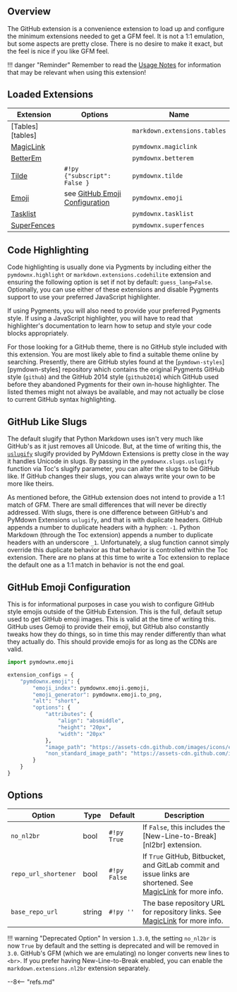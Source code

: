 ## Overview

The GitHub extension is a convenience extension to load up and configure the minimum extensions needed to get a GFM feel.  It is not a 1:1 emulation, but some aspects are pretty close.  There is no desire to make it exact, but the feel is nice if you like GFM feel.


!!! danger "Reminder"
    Remember to read the [Usage Notes](../usage_notes.md) for information that may be relevant when using this extension!


## Loaded Extensions

Extension                       | Options                                                       | Name
------------------------------- | ------------------------------------------------------------- | ----
[Tables][tables]                |                                                               | `markdown.extensions.tables`
[MagicLink](./magiclink.md)     |                                                               | `pymdownx.magiclink`
[BetterEm](./betterem.md)       |                                                               | `pymdownx.betterem`
[Tilde](./tilde.md)             | `#!py {"subscript": False }`                                  | `pymdownx.tilde`
[Emoji](./emoji.md)             | see [GitHub Emoji Configuration](#github-emoji-configuration) | `pymdownx.emoji`
[Tasklist](./tasklist.md)       |                                                               | `pymdownx.tasklist`
[SuperFences](./superfences.md) |                                                               | `pymdownx.superfences`


## Code Highlighting

Code highlighting is usually done via Pygments by including either the `pymdownx.highlight` or `markdown.extensions.codehilite` extension and ensuring the following option is set if not by default: `guess_lang=False`. Optionally, you can use either of these extensions and disable Pygments support to use your preferred JavaScript highlighter.

If using Pygments, you will also need to provide your preferred Pygments style. If using a JavaScript highlighter, you will have to read that highlighter's documentation to learn how to setup and style your code blocks appropriately.

For those looking for a GitHub theme, there is no GitHub style included with this extension. You are most likely able to find a suitable theme online by searching. Presently, there are GitHub styles found at the [`pymdown-styles`][pymdown-styles] repository which contains the original Pygments GitHub style (`github`) and the GitHub 2014 style (`github2014`) which GitHub used before they abandoned Pygments for their own in-house highlighter. The listed themes might not always be available, and may not actually be close to current GitHub syntax highlighting.

## GitHub Like Slugs

The default slugify that Python Markdown uses isn't very much like GitHub's as it just removes all Unicode. But, at the time of writing this, the [`uslugify`](../miscellaneous_extras.md#uslugify) slugify provided by PyMdown Extensions is pretty close in the way it handles Unicode in slugs. By passing in the `pymdownx.slugs.uslugify` function via Toc's slugify parameter, you can alter the slugs to be GitHub like. If GitHub changes their slugs, you can always write your own to be more like theirs.

As mentioned before, the GitHub extension does not intend to provide a 1:1 match of GFM. There are small differences that will never be directly addressed. With slugs, there is one difference between GitHub's and PyMdown Extensions `uslugify`, and that is with duplicate headers. GitHub appends a number to duplicate headers with a hyphen: `-1`. Python Markdown (through the Toc extension) appends a number to duplicate headers with an underscore `_1`. Unfortunately, a slug function cannot simply override this duplicate behavior as that behavior is controlled within the Toc extension. There are no plans at this time to write a Toc extension to replace the default one as a 1:1 match in behavior is not the end goal.

## GitHub Emoji Configuration

This is for informational purposes in case you wish to configure GitHub style emojis outside of the GitHub Extension. This is the full, default setup used to get GitHub emoji images.  This is valid at the time of writing this. GitHub uses Gemoji to provide their emoji, but GitHub also constantly tweaks how they do things, so in time this may render differently than what they actually do. This should provide emojis for as long as the CDNs are valid.

```python
import pymdownx.emoji

extension_configs = {
    "pymdownx.emoji": {
        "emoji_index": pymdownx.emoji.gemoji,
        "emoji_generator": pymdownx.emoji.to_png,
        "alt": "short",
        "options": {
            "attributes": {
                "align": "absmiddle",
                "height": "20px",
                "width": "20px"
            },
            "image_path": "https://assets-cdn.github.com/images/icons/emoji/unicode/",
            "non_standard_image_path": "https://assets-cdn.github.com/images/icons/emoji/"
        }
    }
}
```

## Options

Option               | Type    | Default      | Description
-------------------- | ------- | ------------ | -----------
`no_nl2br`           | bool    | `#!py True`  | If `False`, this includes the [New-Line-to-Break][nl2br] extension.
`repo_url_shortener` | bool    | `#!py False` | If `True` GitHub, Bitbucket, and GitLab commit and issue links are shortened. See [MagicLink](./magiclink.md) for more info.
`base_repo_url`      | string  | `#!py ''`    | The base repository URL for repository links. See [MagicLink](./magiclink.md) for more info.

!!! warning "Deprecated Option"
    In version `1.3.0`, the setting `no_nl2br` is now `True` by default and the setting is deprecated and will be removed in `3.0`. GitHub's GFM (which we are emulating) no longer converts new lines to `<br>`.  If you prefer having New-Line-to-Break enabled, you can enable the `markdown.extensions.nl2br` extension separately.

--8<-- "refs.md"
